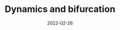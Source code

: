---
title: "Dynamics and bifurcation"
collection: teaching
type: "Teaching Assistent"
permalink: /teaching/2022_dnb
venue: "EPFL"
date: 2022-02-26
item: 3
location: "Lausanne, Switzerland"
---